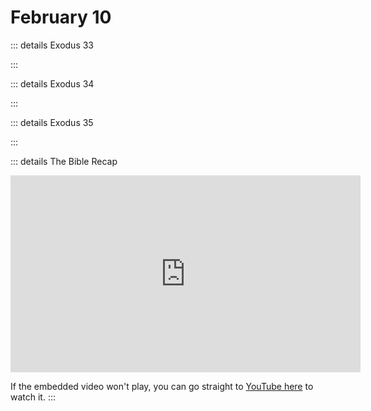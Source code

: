 # February 10

::: details Exodus 33
<!--@include: @/bible/translations/bsb/02_exo/033.md-->
:::

::: details Exodus 34
<!--@include: @/bible/translations/bsb/02_exo/034.md-->
:::

::: details Exodus 35
<!--@include: @/bible/translations/bsb/02_exo/035.md-->
:::

::: details The Bible Recap
<iframe width="560" height="315" src="https://www.youtube.com/embed/6H476Kc25uA?si=r66Q6ZA8hrp6eqrl" title="YouTube video player" frameborder="0" allow="accelerometer; autoplay; clipboard-write; encrypted-media; gyroscope; picture-in-picture; web-share" referrerpolicy="strict-origin-when-cross-origin" allowfullscreen></iframe>

If the embedded video won't play, you can go straight to [YouTube here](https://youtu.be/6H476Kc25uA?si=r66Q6ZA8hrp6eqrl) to watch it.
:::